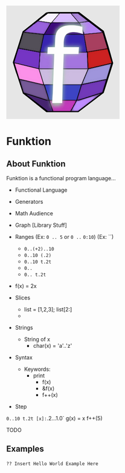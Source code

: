 <img src="https://github.com/Undalevein/Funktion/blob/c9d5854adf0e02323d5054f57243cf65ab835b70/docs/funktion_logo.png">

# Funktion

## About Funktion

Funktion is a functional program language...

- Functional Language
- Generators
- Math Audience
- Graph [Library Stuff]
- Ranges (Ex: `0 .. 5` or `0 ..` `0:10`) (Ex: ``)
  - `0..(+2)..10`
  - `0..10 (.2)`
  - `0..10 t.2t`
  - `0..`
  - `0.. t.2t`
- f(x) = 2x
- Slices
  - list = [1,2,3]; list[2:]
  - [f(x)]: `.3...9`
- Strings

  - String of x
    - char(x) = 'a'..'z'

- Syntax
  - Keywords:
    - print
      - f(x)
      - &f(x)
      - f++(x)
- Step

`0..10 t.2t
[x]:`.2...1.0`
g(x) = x
f++(5)

TODO

## Examples

```
?? Insert Hello World Example Here
```

